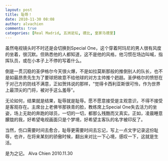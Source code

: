 ```yaml
---
layout: post
title: 耻辱！
date: 2010-11-30 08:08
author: alvachien
comments: true
categories: [Real Madrid, 五洲足坛, 德比, 皇家马德里]
---
```

虽然电视镜头时不时还是会切换到Special One，这个穿着阿玛尼的男人很有风度的坐着，很沉默。但熟悉他的人都知道，这不是他的风格，他习惯在场边叫喊，指挥队员，或在小本子上不停的写着什么。

倒是一贯沉稳的圣伊格尔今天很火爆，不是如拉莫斯那般的推倒别人的队长，也不是如最昂贵先生为了要球把故意不给他球的对方主帅推个趔趄。圣伊格尔的愤怒在于对己方的防线不满意，正如贺炜说的那样，“觉得卡西利亚斯很可怜，作为世界上最顶尖的门将，被对手这么羞辱”。

无论如何，结果就是结果，耻辱就是耻辱。愿不愿意接受是主观意识，不得不接受是客观存在。主席台上老佛爷那铁青的脸，教练席上Special One失去活力的坐姿，场上无助的奔跑的球员，一切的一切，都那么残酷而又真实。正如，凌晨睡意朦胧的我，好希望电视画面只是个梦境，好希望主客队的名字被印反了。

当然，伤口需要时间去愈合，耻辱更需要时间去忘记，写上一点文字记录这份耻辱，也许，在将来某刻的骄傲时候，翻出来对比一下心境，感叹一下，这就是生活。

是为之记。
Alva Chien
2010.11.30
